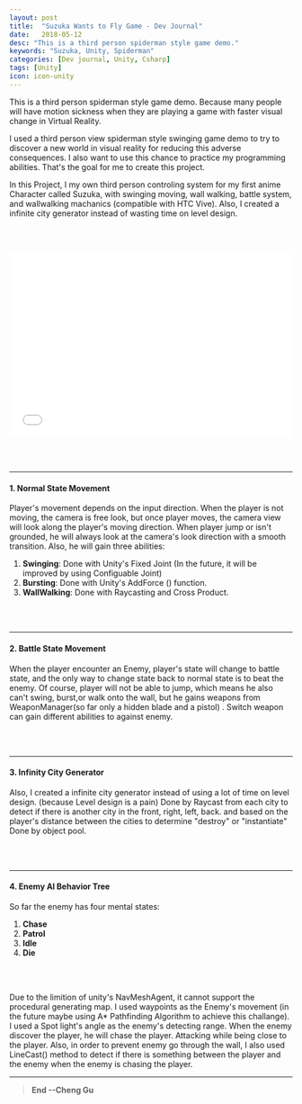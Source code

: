 ```yaml
---
layout: post
title:  "Suzuka Wants to Fly Game - Dev Journal"
date:   2018-05-12
desc: "This is a third person spiderman style game demo."
keywords: "Suzuka, Unity, Spiderman"
categories: [Dev journal, Unity, Csharp]
tags: [Unity]
icon: icon-unity
---
```


This is a third person spiderman style game demo. Because many people will have motion sickness when they are playing a game with faster visual change in Virtual Reality.

I used a third person view spiderman style swinging game demo to try to discover a new world in visual reality for reducing this adverse consequences. I also want to use this chance to practice my programming abilities. That's the goal for me to create this project.

In this Project, I my own third person controling system for my first anime Character called Suzuka, with swinging moving, wall walking, battle system, and wallwalking machanics (compatible with HTC Vive). Also, I created a infinite city generator instead of wasting time on level design.

<br/><br/>

<div style='position:relative; padding-bottom:calc(56.25% + 44px)'><iframe src="//player.bilibili.com/player.html?aid=37162427&cid=65307506&page=1"  frameborder='0' scrolling='no' width='100%' height='100%' style='position:absolute;top:0;left:0;' allowfullscreen></iframe></div> 

<br/><br/>

---
#### 1. Normal State Movement
Player's movement depends on the input direction. When the player is not moving, the camera is free look, but once player moves, the camera view will look along the player's moving direction.
When player jump or isn't grounded, he will always look at the camera's look direction with a smooth transition. Also, he will gain three abilities: 
1. **Swinging**: Done with Unity's Fixed Joint (In the future, it will be improved by using Configuable Joint)
2. **Bursting**: Done with Unity's AddForce () function.
3. **WallWalking**: Done with Raycasting and Cross Product.

<br/><br/>

---
#### 2. Battle State Movement 
When the player encounter an Enemy, player's state will change to battle state, and the only way to change state back to normal state is to beat the enemy. Of course, player will not be able to jump, which means he also can't swing, burst,or walk onto the wall, but he gains weapons from WeaponManager(so far only a hidden blade and a pistol) . Switch weapon can gain different abilities to against enemy.

<br/><br/>

---
#### 3. Infinity City Generator
Also, I created a infinite city generator instead of using a lot of time on level design. (because Level design is a pain) Done by Raycast from each city to detect if there is another city in the front, right, left, back. and based on the player's distance between the cities to determine "destroy" or "instantiate" Done by object pool.

<br/><br/>

---
#### 4. Enemy AI Behavior Tree
So far the enemy has four mental states:
1. **Chase**
2. **Patrol**
3. **Idle**
4. **Die**


<br/><br/>

Due to the limition of unity's NavMeshAgent, it cannot support the procedural generating map. I used waypoints as the Enemy's movement (in the future maybe using A* Pathfinding Algorithm to achieve this challange). 
I used a Spot light's angle as the enemy's detecting range. When the enemy discover the player, he will chase the player. Attacking while being close to the player. Also, in order to prevent enemy go through the wall, I also used LineCast() method to detect if there is something between the player and the enemy when the enemy is chasing the player. 


---
>**End --Cheng Gu**
